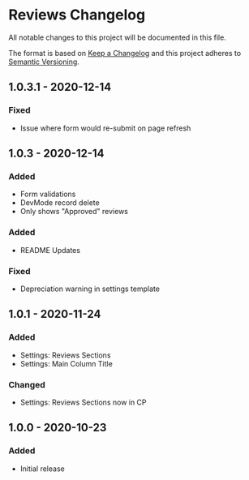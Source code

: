 # Reviews Changelog

All notable changes to this project will be documented in this file.

The format is based on [Keep a Changelog](http://keepachangelog.com/) and this project adheres to [Semantic Versioning](http://semver.org/).

## 1.0.3.1 - 2020-12-14
### Fixed
- Issue where form would re-submit on page refresh

## 1.0.3 - 2020-12-14
### Added
- Form validations
- DevMode record delete
- Only shows "Approved" reviews

### Added
- README Updates
### Fixed
- Depreciation warning in settings template

## 1.0.1 - 2020-11-24
### Added
- Settings: Reviews Sections
- Settings: Main Column Title

### Changed
- Settings: Reviews Sections now in CP

## 1.0.0 - 2020-10-23
### Added
- Initial release